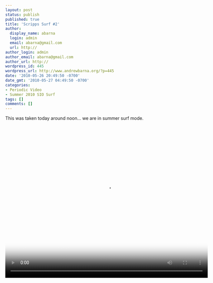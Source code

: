 ```yaml
---
layout: post
status: publish
published: true
title: 'Scripps Surf #2'
author:
  display_name: abarna
  login: admin
  email: abarna@gmail.com
  url: http://
author_login: admin
author_email: abarna@gmail.com
author_url: http://
wordpress_id: 445
wordpress_url: http://www.andrewbarna.org/?p=445
date: '2010-05-26 20:49:50 -0700'
date_gmt: '2010-05-27 04:49:50 -0700'
categories:
- Periodic Video
- Summer 2010 SIO Surf
tags: []
comments: []
---
```

<p>This was taken today around noon... we are in summer surf mode.<br &#47;><br &#47;><video controls height='480px' width='640px' poster="http:&#47;&#47;www.andrewbarna.org&#47;media&#47;video&#47;sio_20100526&#47;sio_20100526.jpg"><br />
	<source src="http:&#47;&#47;www.andrewbarna.org&#47;media&#47;video&#47;sio_20100526&#47;sio_20100526.m4v"  type='video&#47;mp4'><br />
	<source src="http:&#47;&#47;www.andrewbarna.org&#47;media&#47;video&#47;sio_20100526&#47;sio_20100526.3gp"  type='video&#47;3gpp'><br />
	<source src="http:&#47;&#47;www.andrewbarna.org&#47;media&#47;video&#47;sio_20100526&#47;sio_20100526.ogg" type='video&#47;ogg'><br />
	If you are viewing this on Facebook you need to <a href="http:&#47;&#47;www.andrewbarna.org&#47;">go to my website<&#47;a> to actually view the video.<br &#47;><br &#47;>If you are at my website and you are seeing this, your browser does not support the <a href="http:&#47;&#47;en.wikipedia.org&#47;wiki&#47;HTML5_video">HTML5 Video tag<&#47;a>. You may <a href="http:&#47;&#47;www.andrewbarna.org&#47;media&#47;video&#47;sio_20100526&#47;sio_20100526.m4v">download the video<&#47;a> instead.<br />
<&#47;video></p>
